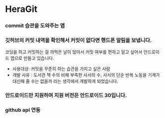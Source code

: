 # HeraGit
### commit 습관을 도와주는 앱
### 깃허브의 커밋 내역을 확인해서 커밋이 없다면 핸드폰 알림을 보냅니다.
코딩을 하고 커밋하는 걸 까먹은 날이 많아서 커밋 여부를 편하고 알고 싶어서 안드로이드 앱으로 만들고 있습니다.
- 사용대상: 커밋을 꾸준히 하는 습관을 가지고 싶은 사람
- 개발 사유 : 도서관 책 수의 비해 부족한 사서의 수, 사서의 단순 반복 노동을 기계가 대신해 줄 수는 없을까 라는 생각에서 개발하게 되었습니다.
### 안드로이드만 지원하며 지원 버전은 안드로이드 30입니다. 
### github api 연동
